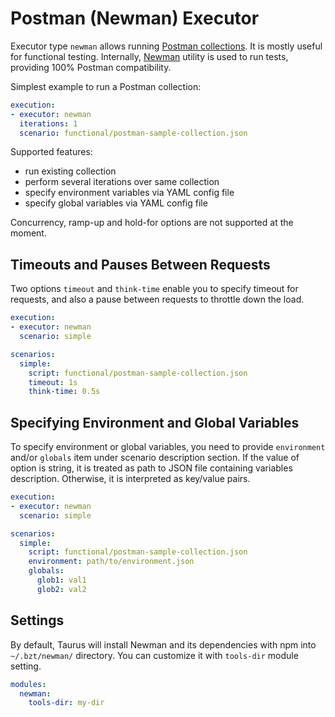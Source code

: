 # Postman (Newman) Executor

Executor type `newman` allows running [Postman collections](https://learning.postman.com/docs/getting-started/first-steps/creating-the-first-collection/). It is mostly useful for functional testing. Internally, [Newman](https://github.com/postmanlabs/newman) utility is used to run tests, providing 100% Postman compatibility.

Simplest example to run a Postman collection:
```yaml
execution:
- executor: newman
  iterations: 1
  scenario: functional/postman-sample-collection.json
```

Supported features:
* run existing collection
* perform several iterations over same collection
* specify environment variables via YAML config file
* specify global variables via YAML config file

Concurrency, ramp-up and hold-for options are not supported at the moment.

## Timeouts and Pauses Between Requests
Two options `timeout` and `think-time` enable you to specify timeout for requests, and also a pause between requests to throttle down the load.

```yaml
execution:
- executor: newman
  scenario: simple

scenarios:
  simple:
    script: functional/postman-sample-collection.json
    timeout: 1s
    think-time: 0.5s
```

## Specifying Environment and Global Variables

To specify environment or global variables, you need to provide `environment` and/or `globals` item under scenario description section. If the value of option is string, it is treated as path to JSON file containing variables description. Otherwise, it is interpreted as key/value pairs.

```yaml
execution:
- executor: newman
  scenario: simple

scenarios:
  simple:
    script: functional/postman-sample-collection.json
    environment: path/to/environment.json
    globals:
      glob1: val1
      glob2: val2
```

## Settings

By default, Taurus will install Newman and its dependencies with npm into `~/.bzt/newman/` directory.
You can customize it with `tools-dir` module setting.

```yaml
modules:
  newman:
    tools-dir: my-dir
```